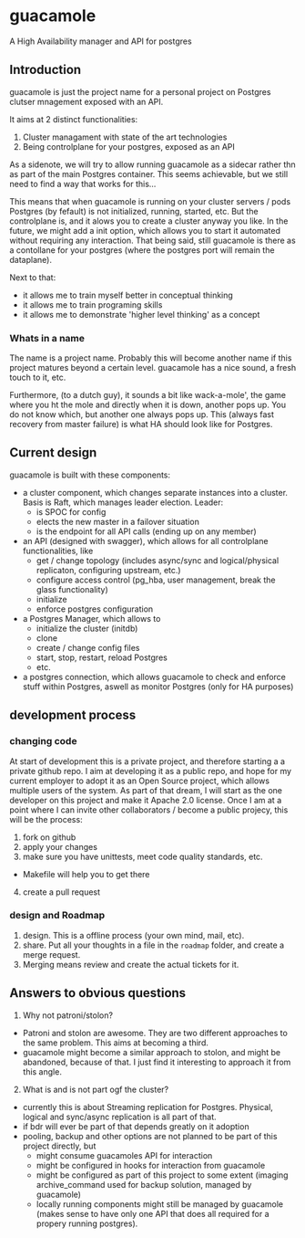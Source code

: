 # guacamole
A High Availability manager and API for postgres

## Introduction
guacamole is just the project name for a personal project on Postgres clutser mnagement exposed with an API.

It aims at 2 distinct functionalities:
1. Cluster managament with state of the art technologies
2. Being controlplane for your postgres, exposed as an API

As a sidenote, we will try to allow running guacamole as a sidecar rather thn as part of the main Postgres container. This seems achievable, but we still need to find a way that works for this...

This means that when guacamole is running on your cluster servers / pods Postgres (by fefault) is not initialized, running, started, etc.
But the controlplane is, and it alows you to create a cluster anyway you like.
In the future, we might add a init option, which allows you to start it automated without requiring any interaction.
That being said, still guacamole is there as a contollane for your postgres (where the postgres port will remain the dataplane).

Next to that:
* it allows me to train myself better in conceptual thinking
* it allows me to train programing skills
* it allows me to demonstrate 'higher level thinking' as a concept

### Whats in a name
The name is a project name. Probably this will become another name if this project matures beyond a certain level.
guacamole has a nice sound, a fresh touch to it, etc.

Furthermore, (to a dutch guy), it sounds a bit like wack-a-mole', the game where you ht the mole and directly when it is down, another pops up.
You do not know which, but another one always pops up. This (always fast recovery from master failure) is what HA should look like for Postgres.

## Current design
guacamole is built with these components:
* a cluster component, which changes separate instances into a cluster. Basis is Raft, which manages leader election. Leader:
  * is SPOC for config
  * elects the new master in a failover situation
  * is the endpoint for all API calls (ending up on any member)
* an API (designed with swagger), which allows for all controlplane functionalities, like
  * get / change topology (includes async/sync and logical/physical replicaton, configuring upstream, etc.)
  * configure access control (pg_hba, user management, break the glass functionality)
  * initialize
  * enforce postgres configuration
* a Postgres Manager, which allows to
  * initialize the cluster (initdb)
  * clone
  * create / change config files
  * start, stop, restart, reload  Postgres
  * etc.
* a postgres connection, which allows guacamole to check and enforce stuff within Postgres, aswell as monitor Postgres (only for HA purposes)

## development process

### changing code
At start of development this is a private project, and therefore starting a a private github repo.
I aim at developing it as a public repo, and hope for my current employer to adopt it as an Open Source project, which allows multiple users of the system.
As part of that dream, I will start as the one developer on this project and make it Apache 2.0 license.
Once I am at a point where I can invite other collaborators / become a public projecy, this will be the process:
1. fork on github
2. apply your changes
3. make sure you have unittests, meet code quality standards, etc.
  * Makefile will help you to get there
4. create a pull request

### design and Roadmap
1. design. This is a offline process (your own mind, mail, etc).
2. share. Put all your thoughts in a file in the `roadmap` folder, and create a merge request.
3. Merging means review and create the actual tickets for it.

## Answers to obvious questions
1. Why not patroni/stolon?
  * Patroni and stolon are awesome. They are two different approaches to the same problem. This aims at becoming a third.
  * guacamole might become a similar approach to stolon, and might be abandoned, because of that. I just find it interesting to approach it from this angle.
2. What is and is not part ogf the cluster?
  * currently this is about Streaming replication for Postgres. Physical, logical and sync/async replication is all part of that.
  * if bdr will ever be part of that depends greatly on it adoption
  * pooling, backup and other options are not planned to be part of this project directly, but
    * might consume guacamoles API for interaction
    * might be configured in hooks for interaction from guacamole
    * might be configured as part of this project to some extent (imaging archive_command used for backup solution, managed by guacamole)
    * locally running components might still be managed by guacamole (makes sense to have only one API that does all required for a propery running postgres).

